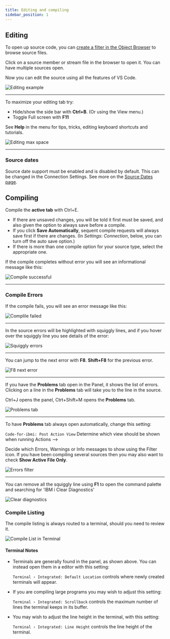 ```yaml
---
title: Editing and compiling
sidebar_position: 1
---
```


## Editing

To open up source code, you can [create a filter in the Object Browser](../browsers/object-browser/) to browse source files.

Click on a source member or stream file in the browser to open it. You can have multiple sources open.

Now you can edit the source using all the features of VS Code.

![Editing example](../img/EditComp-01.png)

---

To maximize your editing tab try:

- Hide/show the side bar with **Ctrl+B**. (Or using the View menu.)
- Toggle Full screen with **F11**

See **Help** in the menu for tips, tricks, editing keyboard shortcuts and tutorials.

![Editing max space](../img/EditComp-02.png)

---

### Source dates

Source date support must be enabled and is disabled by default. This can be changed in the Connection Settings. See more on the [Source Dates page](../sourcedates/).

## Compiling

Compile the **active tab** with Ctrl+E.

- If there are unsaved changes, you will be told it first must be saved, and also given the option to always save before a compile.
- If you click **Save Automatically**, sequent compile requests will always save first if there are changes. (In _Settings: Connection_, below, you can turn off the auto save option.)
- If there is more than one compile option for your source type, select the appropriate one.

If the compile completes without error you will see an informational message like this:

![Compile successful](../img/EditComp-03.png)

---

### Compile Errors

If the compile fails, you will see an error message like this:

![Complile failed](../img/EditComp-04.png)

---

In the source errors will be highlighted with squiggly lines, and if you hover over the squiggly line you see details of the error:

![Squiggly errors](../img/EditComp-05.png)

---

You can jump to the next error with **F8**. **Shift+F8** for the previous error.

![F8 next error](../img/EditComp-05A.png)

---

If you have the **Problems** tab open in the Panel, it shows the list of errors. Clicking on a line in the **Problems** tab will take you to the line in the source.

Ctrl+J opens the panel, Ctrt+Shift+M opens the **Problems** tab.

![Problems tab](../img/EditComp-06.png)

---

To have **Problems** tab always open automatically, change this setting:

`Code-for-ibmi: Post Action View` Determine which view should be shown when running Actions -->

Decide which Errors, Warnings or Info messages to show using the Filter icon. If you have been compiling several sources then you may also want to check **Show Active File Only**.

![Errors filter](../img/EditComp-07.png)

---

You can remove all the squiggly line using **F1** to open the command palette and searching for 'IBM i Clear Diagnostics'

![Clear diagnostics](../img/EditComp-08.png)

### Compile Listing

The compile listing is always routed to a terminal, should you need to review it.

![Compile List in Terminal](../img/compile_list_01.png)

#### Terminal Notes

- Terminals are generally found in the panel, as shown above. You can instead open them in a editor with this setting:

  `Terminal › Integrated: Default Location` controls where newly created terminals will appear.

- If you are compiling large programs you may wish to adjust this setting:

  `Terminal › Integrated: Scrollback` controls the maximum number of lines the terminal keeps in its buffer.

- You may wish to adjust the line height in the terminal, with this setting:

  `Terminal › Integrated: Line Height` controls the line height of the terminal.
